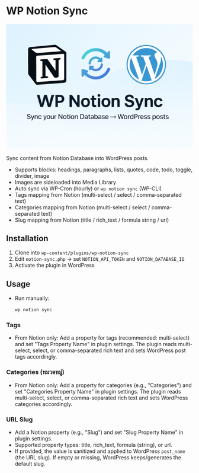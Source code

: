 # WP Notion Sync

![WP Notion Sync](assets/wp%20notion%20sync.png)

Sync content from Notion Database into WordPress posts.  
- Supports blocks: headings, paragraphs, lists, quotes, code, todo, toggle, divider, image  
- Images are sideloaded into Media Library  
- Auto sync via WP-Cron (hourly) or `wp notion sync` (WP-CLI)
 - Tags mapping from Notion (multi-select / select / comma-separated text)
- Categories mapping from Notion (multi-select / select / comma-separated text)
 - Slug mapping from Notion (title / rich_text / formula string / url)

## Installation
1. Clone into `wp-content/plugins/wp-notion-sync`
2. Edit `notion-sync.php` → set `NOTION_API_TOKEN` and `NOTION_DATABASE_ID`
3. Activate the plugin in WordPress

## Usage
- Run manually:  
  ```bash
  wp notion sync
  ```

### Tags
- From Notion only: Add a property for tags (recommended: multi-select) and set "Tags Property Name" in plugin settings. The plugin reads multi-select, select, or comma-separated rich text and sets WordPress post tags accordingly.

### Categories (หมวดหมู่)
- From Notion only: Add a property for categories (e.g., "Categories") and set "Categories Property Name" in plugin settings. The plugin reads multi-select, select, or comma-separated rich text and sets WordPress categories accordingly.

### URL Slug
- Add a Notion property (e.g., "Slug") and set "Slug Property Name" in plugin settings.
- Supported property types: title, rich_text, formula (string), or url.
- If provided, the value is sanitized and applied to WordPress `post_name` (the URL slug). If empty or missing, WordPress keeps/generates the default slug.
